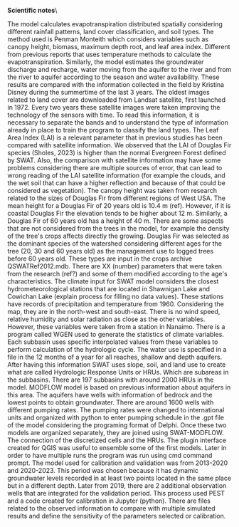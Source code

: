 **Scientific notes**\

The model calculates evapotranspiration distributed spatially considering different rainfall patterns, land cover classification, and soil types. The method used is Penman Monteith which considers variables such as canopy height, biomass, maximum depth root, and leaf area index. Different from previous reports that uses temperature methods to calculate the evapotranspiration.
Similarly, the model estimates the groundwater discharge and recharge, water moving from the aquifer to the river and from the river to aquifer according to the season and water availability. These results are compared with the information collected in the field by Kristina Disney during the summertime of the last 3 years.
The oldest images related to land cover are downloaded from Landsat satellite, first launched in 1972. Every two years these satellite images were taken improving the technology of the sensors with time. To read this information, it is necessary to separate the bands and to understand the type of information already in place to train the program to classify the land types.
The Leaf Area Index (LAI) is a relevant parameter that in previous studies has been compared with satellite information. We observed that the LAI of Douglas Fir species (Sholes, 2023) is higher than the normal Evergreen Forest defined by SWAT. Also, the comparison with satellite information may have some problems considering there are multiple sources of error, that can lead to wrong reading of the LAI satellite information (for example the clouds, and the wet soil that can have a higher reflection and because of that could be considered as vegetation).
The canopy height was taken from research related to the sizes of Douglas Fir from different regions of West USA. The mean height for a Douglas Fir of 20 years old is 10.4 m (ref). However, if it is coastal Douglas Fir the elevation tends to be higher about 12 m. Similarly, a Douglas Fir of 60 years old has a height of 40 m. There are some aspects that are not considered from the trees in the model, for example the density of the tree's crops affects directly the growing. Douglas Fir was selected as the dominant species of the watershed considering different ages for the tree (20, 30 and 60 years old) as the management use to logged trees before 60 years old. These types are input in the crops archive QSWATRef2012.mdb. 
There are XX (number) parameters that were taken from the research (ref?) and some of them modified according to the age's characteristics.
The climate input for SWAT model considers the closest hydrometeorological stations that are located in Shawnigan Lake and Cowichan Lake (explain process for filling no data values). These stations have records of precipitation and temperature from 1960. Considering the map, they are in the north-west and south-east. There is no wind speed, relative humidity and solar radiation as close as the other variables. However, these variables were taken from a station in Nanaimo. There is a program called WGEN used to generate the statistics of climate variables. Each subbasin uses specific interpolated values from these variables to perform calculation of the hydrologic cycle.
The water use is specified in a file in the 12 months of a year for all reaches, shallow and depth aquifers. 
After having this information SWAT uses slope, soil, and land use to create what are called Hydrologic Response Units or HRUs. Which are subareas in the subbasins. There are 197 subbasins with around 2000 HRUs in the model.
MODFLOW model is based on previous information about aquifers in this area. The aquifers have wells with information of bedrock and the lowest points to obtain groundwater. There are around 1600 wells with different pumping rates. The pumping rates were changed to international units and organized with python to enter pumping schedule in the .gpt file of the model considering the programing format of Delphi.
Once these two models are organized separately, they are joined using SWAT-MODFLOW. The connection of the discretized cells and the HRUs. The plugin interface created for QGIS was useful to ensemble some of the first models. Later in order to have multiple runs the program was run using cmd command prompt.
The model used for calibration and validation was from 2013-2020 and 2020-2023. This period was chosen because it has dynamic groundwater levels recorded in at least two points located in the same place but in a different depth. Later from 2019, there are 2 additional observation wells that are integrated for the validation period. This process used PEST and a code created for calibration in Jupyter (python). There are files related to the observed information to compare with multiple simulated results and define the sensitivity of the parameters selected or calibration. 
